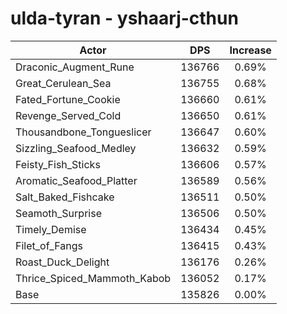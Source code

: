 # ulda-tyran - yshaarj-cthun
| Actor | DPS | Increase |
|---|:---:|:---:|
|Draconic_Augment_Rune|136766|0.69%|
|Great_Cerulean_Sea|136755|0.68%|
|Fated_Fortune_Cookie|136660|0.61%|
|Revenge_Served_Cold|136650|0.61%|
|Thousandbone_Tongueslicer|136647|0.60%|
|Sizzling_Seafood_Medley|136632|0.59%|
|Feisty_Fish_Sticks|136606|0.57%|
|Aromatic_Seafood_Platter|136589|0.56%|
|Salt_Baked_Fishcake|136511|0.50%|
|Seamoth_Surprise|136506|0.50%|
|Timely_Demise|136434|0.45%|
|Filet_of_Fangs|136415|0.43%|
|Roast_Duck_Delight|136176|0.26%|
|Thrice_Spiced_Mammoth_Kabob|136052|0.17%|
|Base|135826|0.00%|
